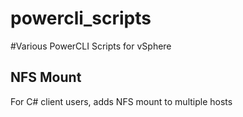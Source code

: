 powercli_scripts
================

#Various PowerCLI Scripts for vSphere

## NFS Mount
For C# client users, adds NFS mount to multiple hosts

